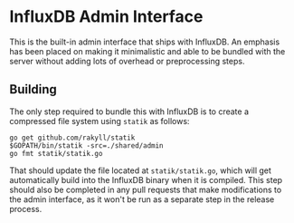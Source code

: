 # InfluxDB Admin Interface

This is the built-in admin interface that ships with InfluxDB. An emphasis has been placed on making it minimalistic and able to be bundled with the server without adding lots of overhead or preprocessing steps.

## Building

The only step required to bundle this with InfluxDB is to create a compressed file system using `statik` as follows:

```
go get github.com/rakyll/statik
$GOPATH/bin/statik -src=./shared/admin
go fmt statik/statik.go
```

That should update the file located at `statik/statik.go`, which will get automatically build into the InfluxDB binary when it is compiled. This step should also be completed in any pull requests that make modifications to the admin interface, as it won't be run as a separate step in the release process.
